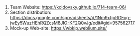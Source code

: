 1. Team Website: https://koldovsky.github.io/714-team-06/
2. Section distribution: https://docs.google.com/spreadsheets/d/1Nm9xtjpRGFog-jwEy5WuzHEhRQZcsM8JIO-KF2Q0vJg/edit#gid=957562717
3. Mock-up Web-site: https://wbklp.weblium.site/
